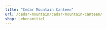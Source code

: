 ```yaml
---
title: "Cedar Mountain Canteen"
url: /cedar-mountain/cedar-mountain-canteen/
shop: Lebensmittel
---
```


